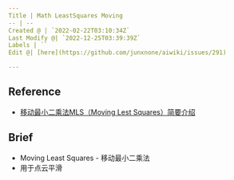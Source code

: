 ```yaml
---
Title | Math LeastSquares Moving
-- | --
Created @ | `2022-02-22T03:10:34Z`
Last Modify @| `2022-12-25T03:39:39Z`
Labels | ``
Edit @| [here](https://github.com/junxnone/aiwiki/issues/291)

---
```

## Reference
- [移动最小二乘法MLS（Moving Lest Squares）简要介绍](https://blog.csdn.net/dreliveam/article/details/111666235)

## Brief
- Moving Least Squares - 移动最小二乘法
- 用于点云平滑
